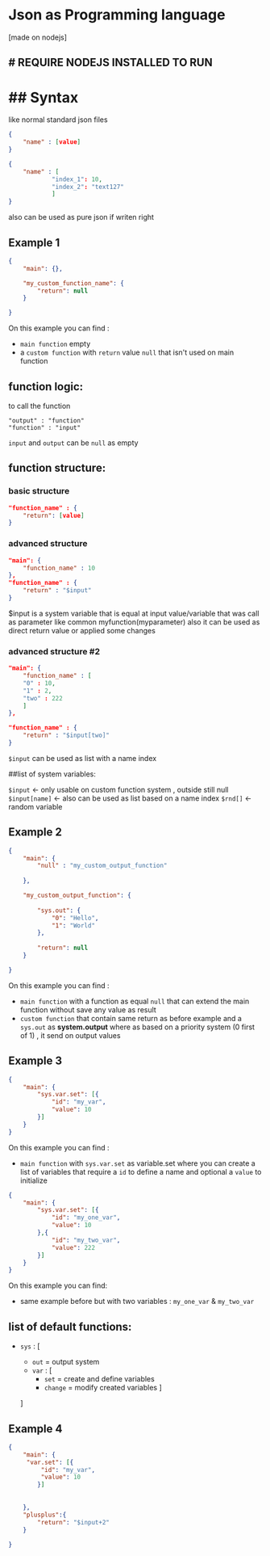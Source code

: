  # Json as Programming language

[made on nodejs]

 ##  # REQUIRE NODEJS INSTALLED TO RUN

 #  ## Syntax
like normal standard json files
```json
{
	"name" : [value]
}

{
	"name" : [
			"index_1": 10,
			"index_2": "text127"
			]
}
```
also can be used as pure json if writen right


 ## Example 1
```json
{
    "main": {},

    "my_custom_function_name": {
        "return": null
    }

}
```

On this example you can find :
- `main function` empty
- a `custom function` with `return` value `null` that isn't used on main function


## function logic:

to call the function<br />

``
"output" : "function" 
``<br />
``
"function" : "input"
``<br />
 
`input` and `output` can be `null` as empty

## function structure:

### basic structure
```json
"function_name" : {
	"return": [value]
}
```
### advanced structure
```json
"main": {
	"function_name" : 10
},
"function_name" : {
	"return" : "$input"
}
```
$input is a system variable that is equal at input value/variable that was call as parameter like common myfunction(myparameter)
also it can be used as direct return value or applied some changes

### advanced structure #2
```json
"main": {
	"function_name" : [
	"0" : 10,
	"1" : 2,
	"two" : 222
	]
},

"function_name" : {
	"return" : "$input[two]"
}
```
`$input` can be used as list with a name index

 ##list of system variables:

`$input`   			<- only usable on custom function system , outside still null
`$input[name]` 			<- also can be used as list based on a name index
`$rnd[]`			<- random variable

 ## Example 2
 
```json
{
    "main": {
		"null" : "my_custom_output_function"
		
	},

    "my_custom_output_function": {
		
		"sys.out": {
            "0": "Hello",
            "1": "World"
        },
		
        "return": null
    }

}
```

On this example you can find :
- `main function` with a function as equal `null` that can extend the main function without save any value as result
- `custom function` that contain same return as before example and a `sys.out` as **system.output** where as based on a priority system (0 first of 1) , it send on output values

 ## Example 3
 
```json
{
    "main": {
        "sys.var.set": [{
            "id": "my_var",
            "value": 10
        }]
    }
}
```

On this example you can find :
- `main function` with `sys.var.set` as variable.set where you can create a list of variables that require a `id` to define a name and optional a `value` to initialize
 
```json
{
    "main": {
        "sys.var.set": [{
            "id": "my_one_var",
            "value": 10
        },{
            "id": "my_two_var",
            "value": 222
        }]
    }
}
```

On this example you can find:
- same example before but with two variables : `my_one_var` & `my_two_var`
 
 
## list of default functions:

- `sys` : [
    - `out` = output system
	- `var` : [
		- `set` = create and define variables
		- `change` = modify created variables
		]
		
	]



	 
 ## Example 4
 
```json
{
    "main": {	
	 "var.set": [{
         "id": "my_var",
         "value": 10
        }]
		
		
	},
	"plusplus":{
		"return": "$input+2"
	}
	
}
```
